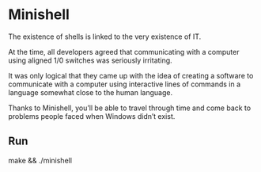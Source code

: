 # Minishell
The existence of shells is linked to the very existence of IT.

At the time, all developers agreed that communicating with a computer using aligned
1/0 switches was seriously irritating.

It was only logical that they came up with the idea of creating a software to communicate with a computer using interactive lines of commands in a language somewhat
close to the human language.

Thanks to Minishell, you’ll be able to travel through time and come back to problems
people faced when Windows didn’t exist.

## Run
make && ./minishell
